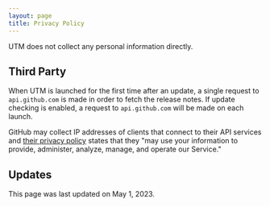 ```yaml
---
layout: page
title: Privacy Policy
---
```


UTM does not collect any personal information directly.

## Third Party
When UTM is launched for the first time after an update, a single request to `api.github.com` is made in order to fetch the release notes. If update checking is enabled, a request to `api.github.com` will be made on each launch.

GitHub may collect IP addresses of clients that connect to their API services and [their privacy policy][1] states that they "may use your information to provide, administer, analyze, manage, and operate our Service."

## Updates
This page was last updated on May 1, 2023.

[1]: https://docs.github.com/en/site-policy/privacy-policies/github-privacy-statement#how-github-uses-your-information
